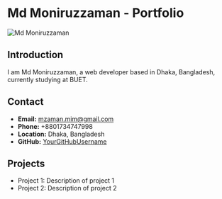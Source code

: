 # Md Moniruzzaman - Portfolio

![Md Moniruzzaman]([URL_TO_YOUR_IMAGE](https://scontent.fdac22-1.fna.fbcdn.net/v/t39.30808-6/271155580_2787796668194577_4627593191476925937_n.jpg?_nc_cat=103&ccb=1-7&_nc_sid=efb6e6&_nc_eui2=AeFcGMrVlzAQ0ZBYpc5hCLZzYeqUrnvDdjZh6pSue8N2NpJbq4rp2E0N3Ui8brRGxfeD1RaaIO2uVV3a1nJM_zDn&_nc_ohc=Ap0WSlWcEo8AX8WuQVO&_nc_ht=scontent.fdac22-1.fna&oh=00_AfDXFNFfVmC4pC_uwDBwsuBBJ266xjRPdT158J9LDe3HEQ&oe=658A834B))

## Introduction
I am Md Moniruzzaman, a web developer based in Dhaka, Bangladesh, currently studying at BUET.

## Contact
- **Email:** [mzaman.mim@gmail.com](mailto:mzaman.mim@gmail.com)
- **Phone:** +8801734747998
- **Location:** Dhaka, Bangladesh
- **GitHub:** [YourGitHubUsername](https://github.com/YourGitHubUsername)

## Projects
- Project 1: Description of project 1
- Project 2: Description of project 2

<!-- Feel free to add more sections as needed -->

